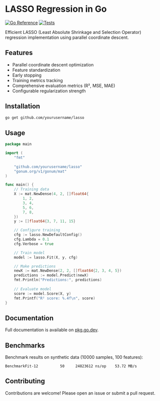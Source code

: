 # LASSO Regression in Go

[![Go Reference](https://pkg.go.dev/badge/github.com/yourusername/lasso.svg)](https://pkg.go.dev/github.com/yourusername/lasso)
[![Tests](https://github.com/yourusername/lasso/actions/workflows/go.yml/badge.svg)](https://github.com/yourusername/lasso/actions)

Efficient LASSO (Least Absolute Shrinkage and Selection Operator) regression implementation using parallel coordinate descent.

## Features

- Parallel coordinate descent optimization
- Feature standardization
- Early stopping
- Training metrics tracking
- Comprehensive evaluation metrics (R², MSE, MAE)
- Configurable regularization strength

## Installation

```bash
go get github.com/yourusername/lasso
```

## Usage

```go
package main

import (
	"fmt"
	
	"github.com/yourusername/lasso"
	"gonum.org/v1/gonum/mat"
)

func main() {
	// Training data
	X := mat.NewDense(4, 2, []float64{
		1, 2,
		3, 4,
		5, 6,
		7, 8,
	})
	y := []float64{3, 7, 11, 15}

	// Configure training
	cfg := lasso.NewDefaultConfig()
	cfg.Lambda = 0.1
	cfg.Verbose = true

	// Train model
	model := lasso.Fit(X, y, cfg)

	// Make predictions
	newX := mat.NewDense(2, 2, []float64{2, 3, 4, 5})
	predictions := model.Predict(newX)
	fmt.Println("Predictions:", predictions)
	
	// Evaluate model
	score := model.Score(X, y)
	fmt.Printf("R² score: %.4f\n", score)
}
```

## Documentation

Full documentation is available on [pkg.go.dev](https://pkg.go.dev/github.com/yourusername/lasso).

## Benchmarks

Benchmark results on synthetic data (10000 samples, 100 features):

```
BenchmarkFit-12          50     24823612 ns/op    53.72 MB/s
```

## Contributing

Contributions are welcome! Please open an issue or submit a pull request.
